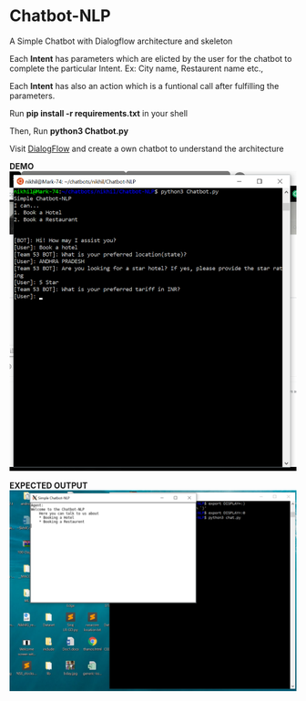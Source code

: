# Chatbot-NLP
A Simple Chatbot with Dialogflow architecture and skeleton

Each **Intent** has parameters which are elicted by the user for the chatbot to complete the particular Intent. Ex: City name, Restaurent name etc.,

Each **Intent** has also an action which is a funtional call after fulfilling the parameters.

Run **pip install -r requirements.txt** in your shell

Then, Run **python3 Chatbot.py** 

Visit [DialogFlow](https://dialogflow.com/) and create a own chatbot to understand the architecture

**DEMO**
![](images/demo.png)

**EXPECTED OUTPUT**
![](images/tkinter.png)

